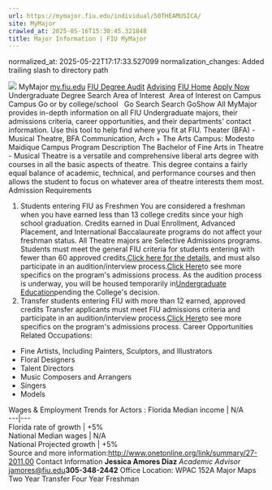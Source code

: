 ```yaml
---
url: https://mymajor.fiu.edu/individual/50THEAMUSICA/
site: MyMajor
crawled_at: 2025-05-16T15:30:45.321848
title: Major Information | FIU MyMajor
---
```

normalized_at: 2025-05-22T17:17:33.527099
normalization_changes: Added trailing slash to directory path

![](https://mymajor.fiu.edu/assets/logo-T4VPR2BI.png)
MyMajor
[my.fiu.edu](https://my.fiu.edu/)
[FIU Degree Audit](https://dasa.fiu.edu/all-departments/advising/panther-success-hub/panther-degree-audit/)
[Advising](https://advising.fiu.edu)
[FIU Home](https://www.fiu.edu/)
[Apply Now](https://admissions.fiu.edu/)
Undergraduate Degree Search
Area of Interest
​
Area of Interest
on
Campus
​
Campus
Go
or by college/school
​
​
Go
Search
Search
GoShow All
MyMajor provides in-depth information on all FIU Undergraduate majors, their admissions criteria, career opportunities, and their departments' contact information. Use this tool to help find where you fit at FIU.
Theater (BFA) - Musical Theatre,
BFA
Communication, Arch + The Arts
Campus:
Modesto Maidique Campus
Program Description
The Bachelor of Fine Arts in Theatre - Musical Theatre is a versatile and comprehensive liberal arts degree with courses in all the basic aspects of theatre. This degree contains a fairly equal balance of academic, technical, and performance courses and then allows the student to focus on whatever area of theatre interests them most.
Admission Requirements
1. Students entering FIU as Freshmen
You are considered a freshman when you have earned less than 13 college credits since your high school graduation. Credits earned in Dual Enrollment, Advanced Placement, and International Baccalaureate programs do not affect your freshman status.
All Theatre majors are Selective Admissions programs. Students must meet the general FIU criteria for students entering with fewer than 60 approved credits,[Click here for the details](http://admissions.fiu.edu/apply/freshman/), and must also participate in an audition/interview process.[Click Here](http://carta.fiu.edu/THEATRE/prospective-students/prospective-students-apply.aspx)to see more specifics on the program's admissions process.
As the audition process is underway, you will be housed temporarily in[Undergraduate Education](http://undergrad.fiu.edu/)pending the College's decision.
2. Transfer students entering FIU with more than 12 earned, approved credits
Transfer applicants must meet FIU admissions criteria and participate in an audition/interview process.[Click Here](http://carta.fiu.edu/THEATRE/prospective-students/prospective-students-apply.aspx)to see more specifics on the program's admissions process.
Career Opportunities
Related Occupations:
  * Fine Artists, Including Painters, Sculptors, and Illustrators
  * Floral Designers
  * Talent Directors
  * Music Composers and Arrangers
  * Singers
  * Models


Wages & Employment Trends for Actors :
Florida Median income | N/A  
---|---  
Florida rate of growth | +5%  
National Median wages | N/A  
National Projected growth | +5%  
Source and more information:<http://www.onetonline.org/link/summary/27-2011.00>
Contact Information
**Jessica Amores Diaz** _Academic Advisor_ jamores@fiu.edu**305-348-2442** Office Location: WPAC 152A
Major Maps
Two Year Transfer
Four Year Freshman
